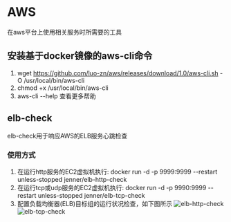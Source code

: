 # AWS

在aws平台上使用相关服务时所需要的工具

## 安装基于docker镜像的aws-cli命令

1. wget  <https://github.com/luo-zn/aws/releases/download/1.0/aws-cli.sh> -O /usr/local/bin/aws-cli
2. chmod +x /usr/local/bin/aws-cli
3. aws-cli --help 查看更多帮助

## elb-check

elb-check用于响应AWS的ELB服务心跳检查

### 使用方式

1. 在运行http服务的EC2虚拟机执行: docker run -d -p 9999:9999 --restart unless-stopped jenner/elb-http-check
2. 在运行tcp或udp服务的EC2虚拟机执行: docker run -d -p 9990:9999 --restart unless-stopped jenner/elb-tcp-check
3. 配置负载均衡器(ELB)目标组的运行状况检查，如下图所示
![elb-http-check](/elb-check/imgs/http-check.PNG, "elb-http-check") ![elb-tcp-check](/elb-check/imgs/tcp-check.PNG, "elb-tcp-check")